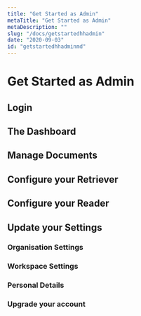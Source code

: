 ```yaml
---
title: "Get Started as Admin"
metaTitle: "Get Started as Admin"
metaDescription: ""
slug: "/docs/getstartedhhadmin"
date: "2020-09-03"
id: "getstartedhhadminmd"
---
```


# Get Started as Admin

## Login

## The Dashboard

## Manage Documents

## Configure your Retriever

## Configure your Reader

## Update your Settings

### Organisation Settings

### Workspace Settings

### Personal Details

### Upgrade your account


